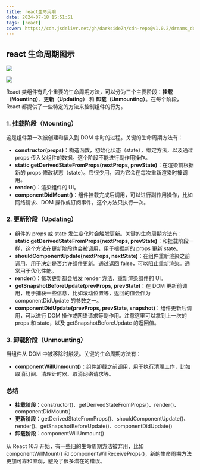```yaml
---
title: react生命周期
date: 2024-07-18 15:51:51
tags: [react]
cover: https://cdn.jsdelivr.net/gh/darkside7h/cdn-repo@v1.0.2/dreams_dont_work_unless_you_do_2-wallpaper-1280x720.jpg
---
```


## react 生命周期图示

![](./images/react16before.webp)

![](./images/react16after.webp)

React 类组件有几个重要的生命周期方法，可以分为三个主要阶段：**挂载（Mounting）**、**更新（Updating）** 和 **卸载（Unmounting）**。在每个阶段，React 都提供了一些特定的方法来控制组件的行为。

### **1. 挂载阶段（Mounting）**

这是组件第一次被创建和插入到 DOM 中时的过程。关键的生命周期方法有：

- **constructor(props)**：构造函数，初始化状态（state），绑定方法，以及通过 props 传入父组件的数据。这个阶段不能进行副作用操作。
- **static getDerivedStateFromProps(nextProps, prevState)**：在渲染前根据新的 props 修改状态（state）。它很少用，因为它会在每次重新渲染时被调用。
- **render()**：渲染组件的 UI。
- **componentDidMount()**：组件挂载完成后调用，可以进行副作用操作，比如网络请求、DOM 操作或订阅事件。这个方法只执行一次。

### **2. 更新阶段（Updating）**

- 组件的 props 或 state 发生变化时会触发更新。关键的生命周期方法有：  
  **static getDerivedStateFromProps(nextProps, prevState)**：和挂载阶段一样，这个方法在更新阶段也会被调用，用于根据新的 props 更新 state。
- **shouldComponentUpdate(nextProps, nextState)**：在组件重新渲染之前调用，用于决定是否允许组件更新。通过返回 false，可以阻止重新渲染。通常用于优化性能。
- **render()**：每次更新都会触发 render 方法，重新渲染组件的 UI。
- **getSnapshotBeforeUpdate(prevProps, prevState)**：在 DOM 更新前调用，用于捕获一些信息，比如滚动位置等，返回的值会作为 componentDidUpdate 的参数之一。
- **componentDidUpdate(prevProps, prevState, snapshot)**：组件更新后调用，可以进行 DOM 操作或网络请求等副作用。注意这里可以拿到上一次的 props 和 state，以及 getSnapshotBeforeUpdate 的返回值。

### 3. 卸载阶段（Unmounting）

当组件从 DOM 中被移除时触发。关键的生命周期方法有：

- **componentWillUnmount()**：组件卸载之前调用，用于执行清理工作，比如取消订阅、清理计时器、取消网络请求等。

### 总结

- **挂载阶段**：constructor()、getDerivedStateFromProps()、render()、componentDidMount()
- **更新阶段**：getDerivedStateFromProps()、shouldComponentUpdate()、render()、getSnapshotBeforeUpdate()、componentDidUpdate()
- **卸载阶段**：componentWillUnmount()

从 React 16.3 开始，有一些旧的生命周期方法被弃用，比如 componentWillMount() 和 componentWillReceiveProps()，新的生命周期方法更加可靠和直观，避免了很多潜在的错误。
